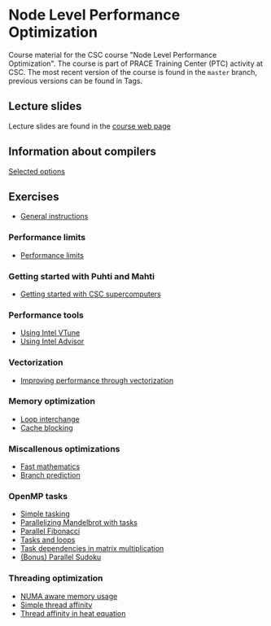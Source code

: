 # Node Level Performance Optimization

Course material for the CSC course "Node Level Performance Optimization". The course is part of PRACE Training Center (PTC) activity at CSC. The most recent version
of the course is found in the `master` branch, previous versions can be found in Tags.

## Lecture slides

Lecture slides are found in the [course web page](https://events.prace-ri.eu/event/1367/)

## Information about compilers

[Selected options](compiler-options.md)

## Exercises

 - [General instructions](exercise-instructions.md)

### Performance limits

 - [Performance limits](performance-limits)

### Getting started with Puhti and Mahti

 - [Getting started with CSC supercomputers](puhti-mahti)

### Performance tools

 - [Using Intel VTune](vtune)
 - [Using Intel Advisor](advisor)

### Vectorization

 - [Improving performance through vectorization](vectorization)

### Memory optimization

 - [Loop interchange](loop-interchange)
 - [Cache blocking](cache-blocking)

### Miscallenous optimizations

 - [Fast mathematics](math)
 - [Branch prediction](branch-prediction)

### OpenMP tasks

 - [Simple tasking](simple-tasks/)
 - [Parallelizing Mandelbrot with tasks](mandelbrot/)
 - [Parallel Fibonacci](fibonacci/)
 - [Tasks and loops](taskloop/)
 - [Task dependencies in matrix multiplication](matmul-tasks/)
 - [(Bonus) Parallel Sudoku](sudoku/)

### Threading optimization

 - [NUMA aware memory usage](first-touch)
 - [Simple thread affinity](thread-affinity)
 - [Thread affinity in heat equation](heat)
